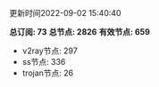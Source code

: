 更新时间2022-09-02 15:40:40

**总订阅: 73**
**总节点: 2826**
**有效节点: 659**
- v2ray节点: 297
- ss节点: 336
- trojan节点: 26
